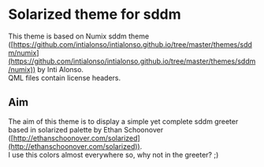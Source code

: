 # Solarized theme for sddm

This theme is based on Numix sddm theme
([https://github.com/intialonso/intialonso.github.io/tree/master/themes/sddm/numix](https://github.com/intialonso/intialonso.github.io/tree/master/themes/sddm/numix))
by Inti Alonso.  
QML files contain license headers.  

## Aim
The aim of this theme is to display a simple yet complete sddm greeter based in
solarized palette by Ethan Schoonover
([http://ethanschoonover.com/solarized](http://ethanschoonover.com/solarized)).  
I use this colors almost everywhere so, why not in the greeter? ;)
